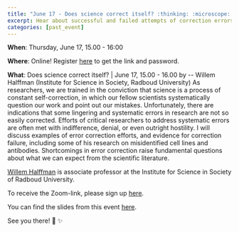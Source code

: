 ```yaml
---
title: "June 17 - Does science correct itself? :thinking: :microscope: :x: :male_detective: :female_detective:"
excerpt: Hear about successful and failed attempts of correction errors in scientific research!
categories: [past_event]
---
```


**When**: Thursday, June 17, 15.00 - 16:00

**Where**: Online! Register [here](https://forms.gle/DmCU3UmcPLQrKBaF6) to get the link and password.

**What**: Does science correct itself? | June 17, 15.00 - 16.00 by -- Willem Halffman (Institute for Science in Society, Radboud University)
As researchers, we are trained in the conviction that science is a process of constant self-correction, in which our fellow scientists systematically question our work and point out our mistakes. Unfortunately, there are indications that some lingering and systematic errors in research are not so easily corrected. Efforts of critical researchers to address systematic errors are often met with indifference, denial, or even outright hostility. I will discuss examples of error correction efforts, and evidence for correction failure, including some of his research on misidentified cell lines and antibodies. Shortcomings in error correction raise fundamental questions about what we can expect from the scientific literature.

[Willem Halffman](https://halffman.org/) is associate professor at the Institute for Science in Society of Radboud University.

To receive the Zoom-link, please sign up [here](https://forms.gle/DmCU3UmcPLQrKBaF6).

You can find the slides from this event [here](../assets//slides//2021_06_17_Does_science_correct_itself_Halffman.pdf).

See you there! :wave: :sparkles:
